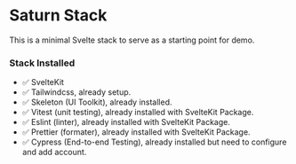 # Saturn Stack

This is a minimal Svelte stack to serve as a starting point for demo.

### Stack Installed

- ✅ SvelteKit
- ✅ Tailwindcss, already setup.
- ✅ Skeleton (UI Toolkit), already installed.
- ✅ Vitest (unit testing), already installed with SvelteKit Package.
- ✅ Eslint (linter), already installed with SvelteKit Package.
- ✅ Prettier (formater), already installed with SvelteKit Package.
- ✅ Cypress (End-to-end Testing), already installed but need to configure and add account.
